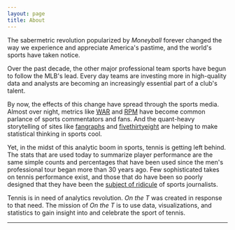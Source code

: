 ```yaml
---
layout: page
title: About
---
```


The sabermetric revolution popularized by _Moneyball_ forever changed the way we experience and appreciate America's pastime, and the world's sports have taken notice.

Over the past decade, the other major professional team sports have begun to follow the MLB's lead. Every day teams are investing more in high-quality data and analysts are becoming an increasingly essential part of a club's talent.

By now, the effects of this change have spread through the sports media. Almost over night, metrics like [WAR](https://en.wikipedia.org/wiki/Wins_Above_Replacement) and [RPM](http://espn.go.com/nba/story/_/id/10740818/introducing-real-plus-minus) have become common parlance of sports commentators and fans. And the quant-heavy storytelling of sites like [fangraphs](http://www.fangraphs.com) and [fivethirtyeight](http://fivethirtyeight.com) are helping to make statistical thinking in sports cool. 

Yet, in the midst of this analytic boom in sports, tennis is getting left behind. The stats that are used today to summarize player performance are the same simple counts and percentages that have been used since the men's professional tour began more than 30 years ago. Few sophisticated takes on tennis performance exist, and those that do have been so poorly designed that they have been the [subject of ridicule](http://www.slate.com/articles/podcasts/hang_up_and_listen/2015/02/super_bowl_49_hang_up_and_listen_on_pete_carroll_s_play_call_and_the_game.html) of sports journalists. 

Tennis is in need of analytics revolution. _On the T_ was created in response to that need. The mission of _On the T_ is to use data, visualizations, and statistics to gain insight into and celebrate the sport of tennis.

---


